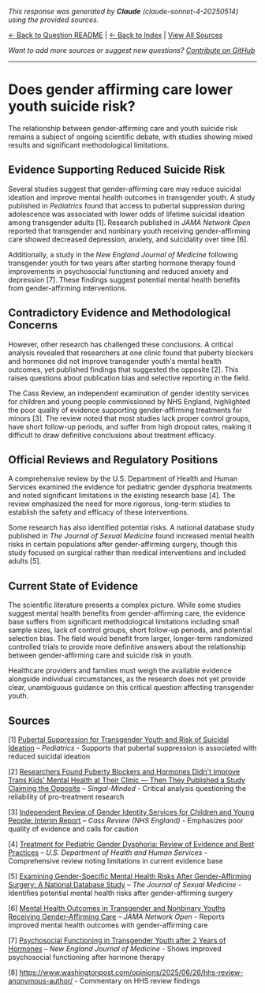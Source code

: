 <!-- 
Generated by: claude
Model: claude-sonnet-4-20250514
Prompt type: sources
Tools enabled: False
Generated at: 2025-06-26T20:41:13.998339
-->

*This response was generated by **Claude** (claude-sonnet-4-20250514) using the provided sources.*

[← Back to Question README](README.md) | [← Back to Index](../README.md) | [View All Sources](../allsources.md)

*Want to add more sources or suggest new questions? [Contribute on GitHub](https://github.com/justinwest/SuggestedSources)*

---

# Does gender affirming care lower youth suicide risk?

The relationship between gender-affirming care and youth suicide risk remains a subject of ongoing scientific debate, with studies showing mixed results and significant methodological limitations.

## Evidence Supporting Reduced Suicide Risk

Several studies suggest that gender-affirming care may reduce suicidal ideation and improve mental health outcomes in transgender youth. A study published in *Pediatrics* found that access to pubertal suppression during adolescence was associated with lower odds of lifetime suicidal ideation among transgender adults [1]. Research published in *JAMA Network Open* reported that transgender and nonbinary youth receiving gender-affirming care showed decreased depression, anxiety, and suicidality over time [6].

Additionally, a study in the *New England Journal of Medicine* following transgender youth for two years after starting hormone therapy found improvements in psychosocial functioning and reduced anxiety and depression [7]. These findings suggest potential mental health benefits from gender-affirming interventions.

## Contradictory Evidence and Methodological Concerns

However, other research has challenged these conclusions. A critical analysis revealed that researchers at one clinic found that puberty blockers and hormones did not improve transgender youth's mental health outcomes, yet published findings that suggested the opposite [2]. This raises questions about publication bias and selective reporting in the field.

The Cass Review, an independent examination of gender identity services for children and young people commissioned by NHS England, highlighted the poor quality of evidence supporting gender-affirming treatments for minors [3]. The review noted that most studies lack proper control groups, have short follow-up periods, and suffer from high dropout rates, making it difficult to draw definitive conclusions about treatment efficacy.

## Official Reviews and Regulatory Positions

A comprehensive review by the U.S. Department of Health and Human Services examined the evidence for pediatric gender dysphoria treatments and noted significant limitations in the existing research base [4]. The review emphasized the need for more rigorous, long-term studies to establish the safety and efficacy of these interventions.

Some research has also identified potential risks. A national database study published in *The Journal of Sexual Medicine* found increased mental health risks in certain populations after gender-affirming surgery, though this study focused on surgical rather than medical interventions and included adults [5].

## Current State of Evidence

The scientific literature presents a complex picture. While some studies suggest mental health benefits from gender-affirming care, the evidence base suffers from significant methodological limitations including small sample sizes, lack of control groups, short follow-up periods, and potential selection bias. The field would benefit from larger, longer-term randomized controlled trials to provide more definitive answers about the relationship between gender-affirming care and suicide risk in youth.

Healthcare providers and families must weigh the available evidence alongside individual circumstances, as the research does not yet provide clear, unambiguous guidance on this critical question affecting transgender youth.

## Sources

[1] [Pubertal Suppression for Transgender Youth and Risk of Suicidal Ideation](https://publications.aap.org/pediatrics/article-abstract/145/2/e20191725/68259/Pubertal-Suppression-for-Transgender-Youth-and?redirectedFrom=fulltext) – *Pediatrics* - Supports that pubertal suppression is associated with reduced suicidal ideation

[2] [Researchers Found Puberty Blockers and Hormones Didn't Improve Trans Kids' Mental Health at Their Clinic — Then They Published a Study Claiming the Opposite](https://jessesingal.substack.com/p/researchers-found-puberty-blockers) – *Singal-Minded* - Critical analysis questioning the reliability of pro-treatment research

[3] [Independent Review of Gender Identity Services for Children and Young People: Interim Report](https://webarchive.nationalarchives.gov.uk/ukgwa/20250310143846mp_/https://cass.independent-review.uk/wp-content/uploads/2022/03/Cass-Review-Interim-Report-Final-Web-Accessible.pdf) – *Cass Review (NHS England)* - Emphasizes poor quality of evidence and calls for caution

[4] [Treatment for Pediatric Gender Dysphoria: Review of Evidence and Best Practices](https://archive.jwest.org/Research/DHHS2025-GenderDysphoria.pdf) – *U.S. Department of Health and Human Services* - Comprehensive review noting limitations in current evidence base

[5] [Examining Gender-Specific Mental Health Risks After Gender-Affirming Surgery: A National Database Study](https://academic.oup.com/jsm/article-abstract/22/4/645/8042063) – *The Journal of Sexual Medicine* - Identifies potential mental health risks after gender-affirming surgery

[6] [Mental Health Outcomes in Transgender and Nonbinary Youths Receiving Gender-Affirming Care](https://pubmed.ncbi.nlm.nih.gov/35212746/) – *JAMA Network Open* - Reports improved mental health outcomes with gender-affirming care

[7] [Psychosocial Functioning in Transgender Youth after 2 Years of Hormones](https://pubmed.ncbi.nlm.nih.gov/36652355/) – *New England Journal of Medicine* - Shows improved psychosocial functioning after hormone therapy

[8] https://www.washingtonpost.com/opinions/2025/06/26/hhs-review-anonymous-author/ - Commentary on HHS review findings